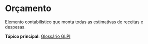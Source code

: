 Orçamento
======

Elemento contabilístico que monta todas as estimativas de receitas e despesas.

**Tópico principal:** [Glossário GLPI](../../glpi/glossario.html)
